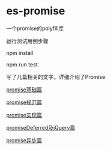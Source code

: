 # es-promise

一个promise的polyfill库

运行测试用例步骤

npm install

npm run test

写了几篇相关的文字。详细介绍了Promise

[promise基础篇](https://www.imliutao.com/post/promise-base.html)

[promise规范篇](https://www.imliutao.com/post/promise-specification.html)

[promise实现篇](https://www.imliutao.com/post/promise-achieve.html)

[promiseDeferred及jQuery篇](https://www.imliutao.com/post/promise-deferred.html)

[promise异步篇](https://www.imliutao.com/post/promise-asyn.html)

